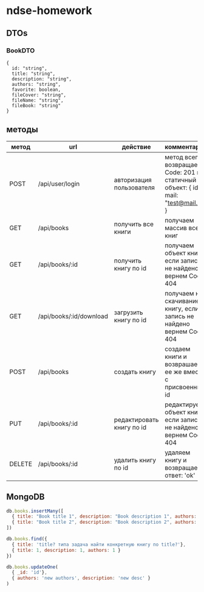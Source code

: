 # ndse-homework

## DTOs

### BookDTO
```
{
  id: "string",
  title: "string",
  description: "string",
  authors: "string",
  favorite: boolean,
  fileCover: "string",
  fileName: "string",
  fileBook: "string"
}
```

## методы
| метод | url | действие | комментарий |
| --- | --- | --- | --- |
| POST| /api/user/login | авторизация пользователя | метод всегда возвращает Code: 201 и статичный объект: { id: 1, mail: "test@mail.ru" } |
| GET | /api/books | получить все книги | получаем массив всех книг |
| GET | /api/books/:id | получить книгу по id | получаем объект книги, если запись не найдено вернем Code: 404 |
| GET | /api/books/:id/download | загрузить книгу по id | получаем на скачивание книгу, если запись не найдено вернем Code: 404 |
| POST | /api/books | создать книгу | создаем книги и возврашаем ее же вместе с присвоенным id |
| PUT | /api/books/:id | редактировать книгу по id | редактируем объект книги, если запись не найдено вернем Code: 404 |
| DELETE | /api/books/:id | удалить книгу по id | удаляем книгу и возвращаем ответ: 'ok'|

## MongoDB
```js
db.books.insertMany([
  { title: "Book title 1", description: "Book description 1", authors: "Authors 1..." },
  { title: "Book title 2", description: "Book description 2", authors: "Authors 2..." },
])
```
```js
db.books.find({
  { title: 'title? типа задача найти конкретную книгу по title?'},
  { title: 1, description: 1, authors: 1 }
})
```
```js
db.books.updateOne(
  { _id: 'id'},
  { authors: 'new authors', description: 'new desc' }
)
```
